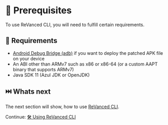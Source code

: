 # 💼 Prerequisites

To use ReVanced CLI, you will need to fulfill certain requirements.

## 🤝 Requirements

- [Android Debug Bridge (adb)](https://developer.android.com/studio/command-line/adb) if you want to deploy the patched APK file on your device
- An ABI other than ARMv7 such as x86 or x86-64 (or a custom AAPT binary that supports ARMv7)
- Java SDK 11 (Azul JDK or OpenJDK)

## ⏭️ Whats next

The next section will show, how to use [ReVanced CLI](https://github.com/revanced/revanced-cli).

Continue: [🛠️ Using ReVanced CLI](1_usage.md)